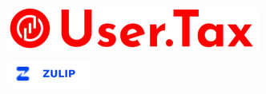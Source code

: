 [![Истифодабаранда. андоз](https://raw.githubusercontent.com/user-tax/user.tax-img/main/f/logo-txt.svg)](https://user.tax)

[![Зулип](https://raw.githubusercontent.com/user-tax/user.tax-img/main/f/Zulip.svg)](https://user-tax.zulipchat.com)